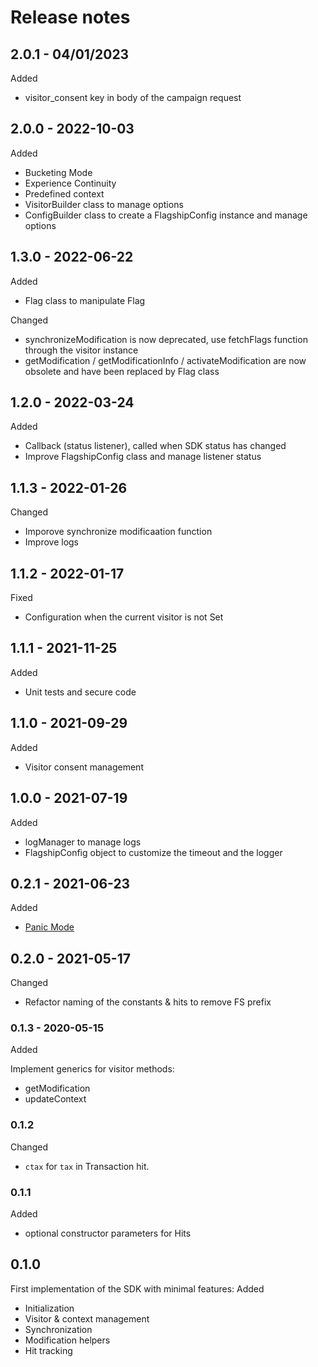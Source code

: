 # Release notes

## 2.0.1 - 04/01/2023

Added

- visitor_consent key in body of the campaign request

## 2.0.0 - 2022-10-03

Added

- Bucketing Mode
- Experience Continuity
- Predefined context
- VisitorBuilder class to manage options
- ConfigBuilder class to create a FlagshipConfig instance and manage options

## 1.3.0 - 2022-06-22

Added

- Flag class to manipulate Flag

Changed

- synchronizeModification is now deprecated, use fetchFlags function through the visitor instance
- getModification / getModificationInfo / activateModification are now obsolete and have been replaced by Flag class

## 1.2.0 - 2022-03-24

Added

- Callback (status listener), called when SDK status has changed
- Improve FlagshipConfig class and manage listener status

## 1.1.3 - 2022-01-26

Changed

- Imporove synchronize modificaation function
- Improve logs

## 1.1.2 - 2022-01-17

Fixed

- Configuration when the current visitor is not Set

## 1.1.1 - 2021-11-25

Added

- Unit tests and secure code

## 1.1.0 - 2021-09-29

Added

- Visitor consent management

## 1.0.0 - 2021-07-19

Added

- logManager to manage logs
- FlagshipConfig object to customize the timeout and the logger

## 0.2.1 - 2021-06-23

Added

- [Panic Mode](https://developers.flagship.io/docs/glossary#panic-mode)

## 0.2.0 - 2021-05-17

Changed

- Refactor naming of the constants & hits to remove FS prefix

### 0.1.3 - 2020-05-15

Added

Implement generics for visitor methods:

- getModification
- updateContext

### 0.1.2

Changed

- `ctax` for `tax` in Transaction hit.

### 0.1.1

Added

- optional constructor parameters for Hits

## 0.1.0

First implementation of the SDK with minimal features:
Added

- Initialization
- Visitor & context management
- Synchronization
- Modification helpers
- Hit tracking
